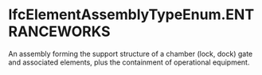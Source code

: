 IfcElementAssemblyTypeEnum.ENTRANCEWORKS
========================================
An assembly forming the support structure of a chamber (lock, dock) gate and
associated elements, plus the containment of operational equipment.


